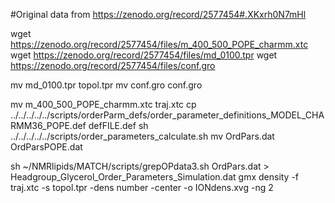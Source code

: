 #Original data from https://zenodo.org/record/2577454#.XKxrh0N7mHl



wget  https://zenodo.org/record/2577454/files/m_400_500_POPE_charmm.xtc
wget  https://zenodo.org/record/2577454/files/md_0100.tpr
wget  https://zenodo.org/record/2577454/files/conf.gro

mv  md_0100.tpr topol.tpr
mv  conf.gro conf.gro

mv  m_400_500_POPE_charmm.xtc traj.xtc
cp  ../../../../../scripts/orderParm_defs/order_parameter_definitions_MODEL_CHARMM36_POPE.def defFILE.def
sh ../../../../../scripts/order_parameters_calculate.sh
mv OrdPars.dat OrdParsPOPE.dat

sh ~/NMRlipids/MATCH/scripts/grepOPdata3.sh OrdPars.dat > Headgroup_Glycerol_Order_Parameters_Simulation.dat
gmx density -f traj.xtc -s topol.tpr -dens number  -center -o IONdens.xvg -ng 2

